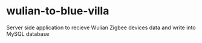 # wulian-to-blue-villa
Server side application to recieve Wulian Zigbee devices data and write into MySQL database
